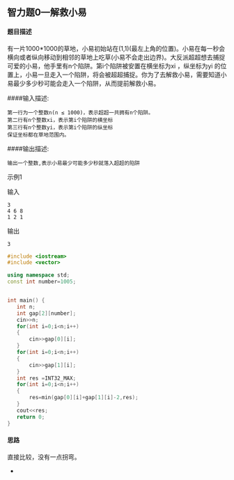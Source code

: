 ## 智力题0—解救小易

#### 题目描述

有一片1000*1000的草地，小易初始站在(1,1)(最左上角的位置)。小易在每一秒会横向或者纵向移动到相邻的草地上吃草(小易不会走出边界)。大反派超超想去捕捉可爱的小易，他手里有n个陷阱。第i个陷阱被安置在横坐标为xi ，纵坐标为yi 的位置上，小易一旦走入一个陷阱，将会被超超捕捉。你为了去解救小易，需要知道小易最少多少秒可能会走入一个陷阱，从而提前解救小易。

####输入描述:

```
第一行为一个整数n(n ≤ 1000)，表示超超一共拥有n个陷阱。
第二行有n个整数xi，表示第i个陷阱的横坐标
第三行有n个整数yi，表示第i个陷阱的纵坐标
保证坐标都在草地范围内。
```

####输出描述:

```
输出一个整数,表示小易最少可能多少秒就落入超超的陷阱
```

示例1

输入

```
3
4 6 8
1 2 1
```

输出

```
3
```

```c++
#include <iostream>
#include <vector>

using namespace std;
const int number=1005;


int main() {
   int n;
   int gap[2][number];
   cin>>n;
   for(int i=0;i<n;i++)
   {
       cin>>gap[0][i];
   }
   for(int i=0;i<n;i++)
   {
       cin>>gap[1][i];
   }
   int res =INT32_MAX;
   for(int i=0;i<n;i++)
   {
       res=min(gap[0][i]+gap[1][i]-2,res);
   }
   cout<<res;
   return 0;
}
```

#### 思路

直接比较，没有一点拐弯。

- 